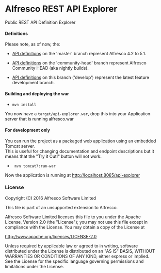 # Alfresco REST API Explorer
Public REST API Definition Explorer

#### Definitions

Please note, as of now, the:

- [API definitions](https://github.com/Alfresco/rest-api-explorer/tree/master/src/main/webapp/definitions) on the 'master' branch represent Alfresco 4.2 to 5.1.

- [API definitions](https://github.com/Alfresco/rest-api-explorer/tree/community-head/src/main/webapp/definitions) on the 'community-head' branch represent Alfresco Community HEAD (aka nightly builds).

- [API definitions](https://github.com/Alfresco/rest-api-explorer/tree/develop/src/main/webapp/definitions) on this branch ('develop') represent the latest feature development branch.

#### Building and deploying the war
- `mvn install`

You now have a `target/api-explorer.war`, drop this into your Application server that is running alfresco.war


#### For development only
You can run the project as a packaged web application using an embedded Tomcat server.  
This is useful for changing documentation and endpoint descriptions but it means that the "Try it Out!" button will not work.

- ` mvn tomcat7:run-war`

Now the application is running at [http://localhost:8085/api-explorer](http://localhost:8085/api-explorer/)

### License
Copyright (C) 2016 Alfresco Software Limited

This file is part of an unsupported extension to Alfresco.

Alfresco Software Limited licenses this file
to you under the Apache License, Version 2.0 (the
"License"); you may not use this file except in compliance
with the License.  You may obtain a copy of the License at

 http://www.apache.org/licenses/LICENSE-2.0

Unless required by applicable law or agreed to in writing,
software distributed under the License is distributed on an
"AS IS" BASIS, WITHOUT WARRANTIES OR CONDITIONS OF ANY
KIND, either express or implied.  See the License for the
specific language governing permissions and limitations
under the License.